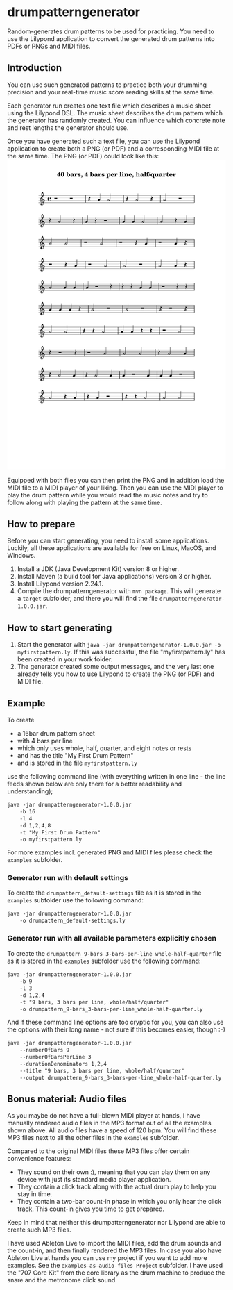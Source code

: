 # drumpatterngenerator

Random-generates drum patterns to be used for practicing.
You need to use the Lilypond application to convert the generated drum patterns into PDFs or PNGs and MIDI files.

## Introduction

You can use such generated patterns to practice both your drumming precision and your real-time music score reading skills at the same time.

Each generator run creates one text file which describes a music sheet using the Lilypond DSL. The music sheet describes the drum pattern which the generator has randomly created.
You can influence which concrete note and rest lengths the generator should use.

Once you have generated such a text file, you can use the Lilypond application to create both a PNG (or PDF) and a corresponding MIDI file at the same time.
The PNG (or PDF) could look like this:
![An example of a generated drum pattern](examples/drumpattern_40-bars_4-bars-per-line_half-quarter.png)

Equipped with both files you can then print the PNG and in addition load the MIDI file to a MIDI player of your liking. Then you can use the MIDI player to play the drum pattern while you would read the music notes and try to follow along with playing the pattern at the same time.


## How to prepare

Before you can start generating, you need to install some applications.
Luckily, all these applications are available for free on Linux, MacOS, and Windows. 

1. Install a JDK (Java Development Kit) version 8 or higher.
2. Install Maven (a build tool for Java applications) version 3 or higher.
3. Install Lilypond version 2.24.1.
4. Compile the drumpatterngenerator with `mvn package`. This will generate a `target` subfolder, and there you will find the file `drumpatterngenerator-1.0.0.jar`.

## How to start generating

1. Start the generator with `java -jar drumpatterngenerator-1.0.0.jar -o myfirstpattern.ly`. If this was successful, the file "myfirstpattern.ly" has been created in your work folder.
2. The generator created some output messages, and the very last one already tells you how to use Lilypond to create the PNG (or PDF) and MIDI file.

## Example

To create
- a 16bar drum pattern sheet
- with 4 bars per line
- which only uses whole, half, quarter, and eight notes or rests
- and has the title "My First Drum Pattern"
- and is stored in the file `myfirstpattern.ly`

use the following command line (with everything written in one line - the line feeds shown below are only there for a better readability and understanding);
```
java -jar drumpatterngenerator-1.0.0.jar
    -b 16
    -l 4
    -d 1,2,4,8                      
    -t "My First Drum Pattern"
    -o myfirstpattern.ly
```

For more examples incl. generated PNG and MIDI files please check the `examples` subfolder.

### Generator run with default settings

To create the `drumpattern_default-settings` file as it is stored in the `examples` subfolder use the following command:
```
java -jar drumpatterngenerator-1.0.0.jar
    -o drumpattern_default-settings.ly
```

### Generator run with all available parameters explicitly chosen

To create the `drumpattern_9-bars_3-bars-per-line_whole-half-quarter` file as it is stored in the `examples` subfolder use the following command:
```
java -jar drumpatterngenerator-1.0.0.jar
    -b 9
    -l 3
    -d 1,2,4                      
    -t "9 bars, 3 bars per line, whole/half/quarter"
    -o drumpattern_9-bars_3-bars-per-line_whole-half-quarter.ly
```

And if these command line options are too cryptic for you, you can also use the options with their long name - not sure if this becomes easier, though :-)
```
java -jar drumpatterngenerator-1.0.0.jar
    --numberOfBars 9
    --numberOfBarsPerLine 3
    --durationDenominators 1,2,4                      
    --title "9 bars, 3 bars per line, whole/half/quarter"
    --output drumpattern_9-bars_3-bars-per-line_whole-half-quarter.ly
```

## Bonus material: Audio files

As you maybe do not have a full-blown MIDI player at hands, I have manually rendered audio files in the MP3 format out of all the examples shown above.
All audio files have a speed of 120 bpm.
You will find these MP3 files next to all the other files in the `examples` subfolder.

Compared to the original MIDI files these MP3 files offer certain convenience features:
- They sound on their own :), meaning that you can play them on any device with just its standard media player application.
- They contain a click track along with the actual drum play to help you stay in time.
- They contain a two-bar count-in phase in which you only hear the click track. This count-in gives you time to get prepared.

Keep in mind that neither this drumpatterngenerator nor Lilypond are able to create such MP3 files.

I have used Ableton Live to import the MIDI files, add the drum sounds and the count-in, and then finally rendered the MP3 files.
In case you also have Ableton Live at hands you can use my project if you want to add more examples. See the `examples-as-audio-files Project` subfolder. I have used the "707 Core Kit" from the core library as the drum machine to produce the snare and the metronome click sound.
